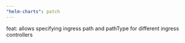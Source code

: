 ```yaml
---
"helm-charts": patch
---
```


feat: allows specifying ingress path and pathType for different ingress controllers
